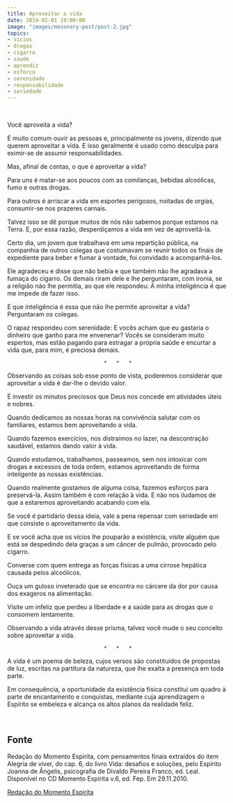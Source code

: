 ```yaml
---
title: Aproveitar a vida
date: 2019-02-01 19:00:00
image: "images/masonary-post/post-2.jpg"
topics: 
- vicios
- drogas
- cigarro
- saude
- aprendiz
- esforco
- serenidade
- responsabilidade
- seriedade
---
```

 

Você aproveita a vida?

É muito comum ouvir as pessoas e, principalmente os jovens, dizendo que querem
aproveitar a vida. E isso geralmente é usado como desculpa para eximir-se de
assumir responsabilidades.

Mas, afinal de contas, o que é aproveitar a vida?

Para uns é matar-se aos poucos com as comilanças, bebidas alcoólicas, fumo e
outras drogas.

Para outros é arriscar a vida em esportes perigosos, noitadas de orgias,
consumir-se nos prazeres carnais.

Talvez isso se dê porque muitos de nós não sabemos porque estamos na Terra. E,
por essa razão, desperdiçamos a vida em vez de aproveitá-la.

Certo dia, um jovem que trabalhava em uma repartição pública, na companhia de
outros colegas que costumavam se reunir todos os finais de expediente para
beber e fumar à vontade, foi convidado a acompanhá-los.

Ele agradeceu e disse que não bebia e que também não lhe agradava a fumaça do
cigarro. Os demais riram dele e lhe perguntaram, com ironia, se a religião não
lhe permitia, ao que ele respondeu: A minha inteligência é que me impede de
fazer isso.

E que inteligência é essa que não lhe permite aproveitar a vida? Perguntaram os
colegas.

O rapaz respondeu com serenidade: E vocês acham que eu gastaria o dinheiro que
ganho para me envenenar? Vocês se consideram muito espertos, mas estão pagando
para estragar a própria saúde e encurtar a vida que, para mim, é preciosa
demais.

                                   *   *   *

Observando as coisas sob esse ponto de vista, poderemos considerar que
aproveitar a vida é dar-lhe o devido valor.

É investir os minutos preciosos que Deus nos concede em atividades úteis e
nobres.

Quando dedicamos as nossas horas na convivência salutar com os familiares,
estamos bem aproveitando a vida.

Quando fazemos exercícios, nos distraímos no lazer, na descontração saudável,
estamos dando valor à vida.

Quando estudamos, trabalhamos, passeamos, sem nos intoxicar com drogas e
excessos de toda ordem, estamos aproveitando de forma inteligente as nossas
existências.

Quando realmente gostamos de alguma coisa, fazemos esforços para preservá-la.
Assim também é com relação à vida. E não nos iludamos de que a estaremos
aproveitando acabando com ela.

Se você é partidário dessa ideia, vale a pena repensar com seriedade em que
consiste o aproveitamento da vida.

E se você acha que os vícios lhe pouparão a existência, visite alguém que está
se despedindo dela graças a um câncer de pulmão, provocado pelo cigarro.

Converse com quem entrega as forças físicas a uma cirrose hepática causada
pelos alcoólicos.

Ouça um guloso inveterado que se encontra no cárcere da dor por causa dos
exageros na alimentação.

Visite um infeliz que perdeu a liberdade e a saúde para as drogas que o
consomem lentamente.

Observando a vida através desse prisma, talvez você mude o seu conceito sobre
aproveitar a vida.

                                   *   *   *

A vida é um poema de beleza, cujos versos são constituídos de propostas de luz,
escritas na partitura da natureza, que lhe exalta a presença em toda parte.

Em consequência, a oportunidade da existência física constitui um quadro à
parte de encantamento e conquistas, mediante cuja aprendizagem o Espírito se
embeleza e alcança os altos planos da realidade feliz.

 

## Fonte
Redação do Momento Espírita, com pensamentos finais extraídos do item Alegria
de viver, do cap. 6, do livro Vida: desafios e soluções, pelo Espírito Joanna
de Ângelis, psicografia de Divaldo Pereira Franco, ed. Leal.
Disponível no CD Momento Espírita v.6, ed. Fep.
Em 29.11.2010.


[Redação do Momento Espírita](http://www.momento.com.br/pt/ler_texto.php?id=2502)
